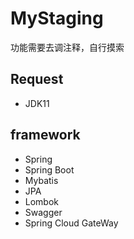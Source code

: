 # MyStaging
功能需要去调注释，自行摸索
## Request
- JDK11
## framework
- Spring
- Spring Boot
- Mybatis
- JPA
- Lombok
- Swagger
- Spring Cloud GateWay
